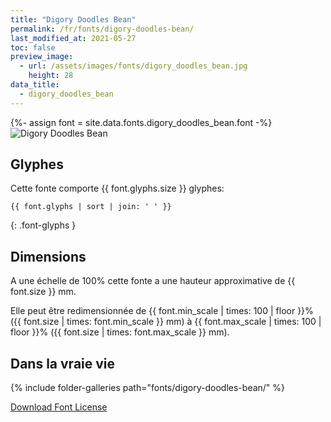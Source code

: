 ```yaml
---
title: "Digory Doodles Bean"
permalink: /fr/fonts/digory-doodles-bean/
last_modified_at: 2021-05-27
toc: false
preview_image:
  - url: /assets/images/fonts/digory_doodles_bean.jpg
    height: 28
data_title:
  - digory_doodles_bean
---
```

{%- assign font = site.data.fonts.digory_doodles_bean.font -%}
![Digory Doodles Bean](/assets/images/fonts/digory_doodles_bean.jpg)

## Glyphes

Cette fonte comporte  {{ font.glyphs.size }} glyphes:

```
{{ font.glyphs | sort | join: ' ' }}
```
{: .font-glyphs }


## Dimensions

A une échelle de  100% cette fonte a une hauteur approximative de  {{ font.size }} mm. 

Elle peut être redimensionnée  de {{ font.min_scale | times: 100 | floor }}% ({{ font.size | times: font.min_scale }} mm)
à {{ font.max_scale | times: 100 | floor }}% ({{ font.size | times: font.max_scale }} mm).


## Dans la vraie vie
{% include folder-galleries path="fonts/digory-doodles-bean/" %}


[Download Font License](https://github.com/inkstitch/inkstitch/tree/main/fonts/digory_doodles_bean/LICENSE)


